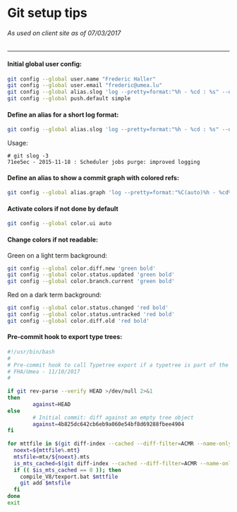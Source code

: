 Git setup tips
==============
###### As used on client site as of 07/03/2017
---

#### Initial global user config:
```bash
git config --global user.name "Frederic Haller"
git config --global user.email "frederic@umea.lu"
git config --global alias.slog 'log --pretty=format:"%h - %cd : %s" --date=short'
git config --global push.default simple
```
#### Define an alias for a short log format:
```bash
git config --global alias.slog 'log --pretty=format:"%h - %cd : %s" --date=short'
```
Usage:
```
# git slog -3
71ee5ec - 2015-11-18 : Scheduler jobs purge: improved logging
```
#### Define an alias to show a commit graph with colored refs:
```bash
git config --global alias.graph 'log --pretty=format:"%C(auto)%h - %cd%d : %s" --date=short --graph'
```
#### Activate colors if not done by default
```bash
git config --global color.ui auto
```
#### Change colors if not readable:
Green on a light term background:
```bash
git config --global color.diff.new 'green bold'
git config --global color.status.updated 'green bold'
git config --global color.branch.current 'green bold'
```
Red on a dark term background:
```bash
git config --global color.status.changed 'red bold'
git config --global color.status.untracked 'red bold'
git config --global color.diff.old 'red bold'
```
#### Pre-commit hook to export type trees:
```bash
#!/usr/bin/bash
#
# Pre-commit hook to call Typetree export if a typetree is part of the commit.
# FHA/Umea - 11/10/2017
#
　
if git rev-parse --verify HEAD >/dev/null 2>&1
then
        against=HEAD
else
        # Initial commit: diff against an empty tree object
        against=4b825dc642cb6eb9a060e54bf8d69288fbee4904
fi
　
for mttfile in $(git diff-index --cached --diff-filter=ACMR --name-only $against | grep "\.mtt$"); do
  noext=${mttfile%.mtt}
  mtsfile=mtx/${noext}.mts
  is_mts_cached=$(git diff-index --cached --diff-filter=ACMR --name-only $against | grep -c ${mtsfile})
  if (( $is_mts_cached == 0 )); then
    compile_V8/texport.bat $mttfile
    git add $mtsfile
  fi
done
exit
```
